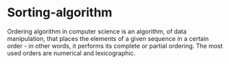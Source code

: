 # Sorting-algorithm
Ordering algorithm in computer science is an algorithm, of data manipulation, that places the elements of a given sequence in a certain order - in other words, it performs its complete or partial ordering. The most used orders are numerical and lexicographic.
